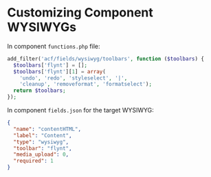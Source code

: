 # Customizing Component WYSIWYGs

In component `functions.php` file:

```php
add_filter('acf/fields/wysiwyg/toolbars', function ($toolbars) {
  $toolbars['flynt'] = [];
  $toolbars['flynt'][1] = array(
    'undo', 'redo', 'styleselect', '|',
    'cleanup', 'removeformat', 'formatselect');
  return $toolbars;
});
```

In component `fields.json` for the target WYSIWYG:

```json
{
  "name": "contentHTML",
  "label": "Content",
  "type": "wysiwyg",
  "toolbar": "flynt",
  "media_upload": 0,
  "required": 1
}
```

